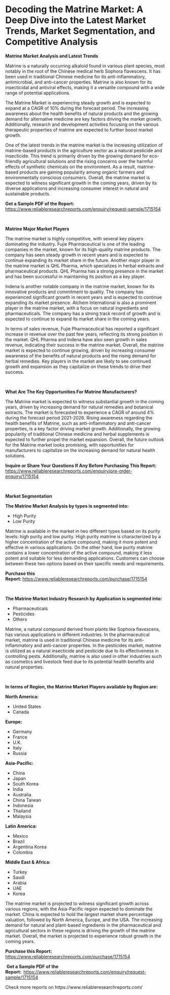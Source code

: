 <p><h1>Decoding the Matrine Market: A Deep Dive into the Latest Market Trends, Market Segmentation, and Competitive Analysis</h1></p><p><strong>Matrine Market Analysis and Latest Trends</strong></p>
<p><p>Matrine is a naturally occurring alkaloid found in various plant species, most notably in the root of the Chinese medical herb Sophora flavescens. It has been used in traditional Chinese medicine for its anti-inflammatory, antimicrobial, and anti-cancer properties. Matrine is also known for its insecticidal and antiviral effects, making it a versatile compound with a wide range of potential applications.</p><p>The Matrine Market is experiencing steady growth and is expected to expand at a CAGR of 10% during the forecast period. The increasing awareness about the health benefits of natural products and the growing demand for alternative medicine are key factors driving the market growth. Additionally, research and development activities focusing on the various therapeutic properties of matrine are expected to further boost market growth.</p><p>One of the latest trends in the matrine market is the increasing utilization of matrine-based products in the agriculture sector as a natural pesticide and insecticide. This trend is primarily driven by the growing demand for eco-friendly agricultural solutions and the rising concerns over the harmful effects of synthetic chemicals on the environment. As a result, matrine-based products are gaining popularity among organic farmers and environmentally conscious consumers. Overall, the matrine market is expected to witness significant growth in the coming years, driven by its diverse applications and increasing consumer interest in natural and sustainable products.</p></p>
<p><strong>Get a Sample PDF of the Report:&nbsp;</strong> <a href="https://www.reliableresearchreports.com/enquiry/request-sample/1715154">https://www.reliableresearchreports.com/enquiry/request-sample/1715154</a></p>
<p>&nbsp;</p>
<p><strong>Matrine Major Market Players</strong></p>
<p><p>The matrine market is highly competitive, with several key players dominating the industry. Fujie Pharmaceutical is one of the leading companies in the market, known for its high-quality matrine products. The company has seen steady growth in recent years and is expected to continue expanding its market share in the future. Another major player in the matrine market is QHL Pharma, which specializes in herbal extracts and pharmaceutical products. QHL Pharma has a strong presence in the market and has been successful in maintaining its position as a key player.</p><p>Indena is another notable company in the matrine market, known for its innovative products and commitment to quality. The company has experienced significant growth in recent years and is expected to continue expanding its market presence. Alchem International is also a prominent player in the matrine market, with a focus on natural ingredients and pharmaceuticals. The company has a strong track record of growth and is expected to continue to expand its market share in the coming years.</p><p>In terms of sales revenue, Fujie Pharmaceutical has reported a significant increase in revenue over the past few years, reflecting its strong position in the market. QHL Pharma and Indena have also seen growth in sales revenue, indicating their success in the matrine market. Overall, the matrine market is expected to continue growing, driven by increasing consumer awareness of the benefits of natural products and the rising demand for herbal remedies. Key players in the market are likely to see continued growth and expansion as they capitalize on these trends to drive their success.</p></p>
<p>&nbsp;</p>
<p><strong>What Are The Key Opportunities For Matrine Manufacturers?</strong></p>
<p><p>The Matrine market is expected to witness substantial growth in the coming years, driven by increasing demand for natural remedies and botanical extracts. The market is forecasted to experience a CAGR of around 4% during the forecast period 2021-2026. Rising awareness regarding the health benefits of Matrine, such as anti-inflammatory and anti-cancer properties, is a key factor driving market growth. Additionally, the growing popularity of traditional Chinese medicine and herbal supplements is expected to further propel the market expansion. Overall, the future outlook for the Matrine market looks promising, with opportunities for manufacturers to capitalize on the increasing demand for natural health solutions.</p></p>
<p><strong>Inquire or Share Your Questions If Any Before Purchasing This Report:</strong> <a href="https://www.reliableresearchreports.com/enquiry/pre-order-enquiry/1715154">https://www.reliableresearchreports.com/enquiry/pre-order-enquiry/1715154</a></p>
<p>&nbsp;</p>
<p><strong>Market Segmentation</strong></p>
<p><strong>The Matrine Market Analysis by types is segmented into:</strong></p>
<p><ul><li>High Purity</li><li>Low Purity</li></ul></p>
<p><p>Matrine is available in the market in two different types based on its purity levels: high purity and low purity. High purity matrine is characterized by a higher concentration of the active compound, making it more potent and effective in various applications. On the other hand, low purity matrine contains a lower concentration of the active compound, making it less potent and suitable for less demanding applications. Customers can choose between these two options based on their specific needs and requirements.</p></p>
<p><strong>Purchase this Report:&nbsp;</strong><a href="https://www.reliableresearchreports.com/purchase/1715154">https://www.reliableresearchreports.com/purchase/1715154</a></p>
<p>&nbsp;</p>
<p><strong>The Matrine Market Industry Research by Application is segmented into:</strong></p>
<p><ul><li>Pharmaceuticals</li><li>Pesticides</li><li>Others</li></ul></p>
<p><p>Matrine, a natural compound derived from plants like Sophora flavescens, has various applications in different industries. In the pharmaceutical market, matrine is used in traditional Chinese medicine for its anti-inflammatory and anti-cancer properties. In the pesticides market, matrine is utilized as a natural insecticide and pesticide due to its effectiveness in controlling pests. Additionally, matrine is also used in other industries such as cosmetics and livestock feed due to its potential health benefits and natural properties.</p></p>
<p>&nbsp;</p>
<p><strong>In terms of Region, the Matrine Market Players available by Region are:</strong></p>
<p>
    <p> <strong> North America: </strong>
        <ul>
            <li>United States</li>
            <li>Canada</li>
        </ul>
        </p> 
    <p> <strong> Europe: </strong>
        <ul>
            <li>Germany</li>
            <li>France</li>
            <li>U.K.</li>
            <li>Italy</li>
            <li>Russia</li>
        </ul>
        </p> 
    <p> <strong> Asia-Pacific: </strong>
        <ul>
            <li>China</li>
            <li>Japan</li>
            <li>South Korea</li>
            <li>India</li>
            <li>Australia</li>
            <li>China Taiwan</li>
            <li>Indonesia</li>
            <li>Thailand</li>
            <li>Malaysia</li>
        </ul>
        </p> 
    <p> <strong> Latin America: </strong>
        <ul>
            <li>Mexico</li>
            <li>Brazil</li>
            <li>Argentina Korea</li>
            <li>Colombia</li>
        </ul>
        </p> 
    <p> <strong> Middle East & Africa: </strong>
        <ul>
            <li>Turkey</li>
            <li>Saudi</li>
            <li>Arabia</li>
            <li>UAE</li>
            <li>Korea</li>
        </ul>
    </p>
    </p>
<p><p>The matrine market is projected to witness significant growth across various regions, with the Asia-Pacific region expected to dominate the market. China is expected to hold the largest market share percentage valuation, followed by North America, Europe, and the USA. The increasing demand for natural and plant-based ingredients in the pharmaceutical and agricultural sectors in these regions is driving the growth of the matrine market. Overall, the market is projected to experience robust growth in the coming years.</p></p>
<p><strong>Purchase this Report: </strong><a href="https://www.reliableresearchreports.com/purchase/1715154">https://www.reliableresearchreports.com/purchase/1715154</a></p>
<p>&nbsp;<strong>Get a Sample PDF of the Report:&nbsp;&nbsp;</strong><a href="https://www.reliableresearchreports.com/enquiry/request-sample/1715154">https://www.reliableresearchreports.com/enquiry/request-sample/1715154</a></p>
<p><strong></strong></p>
<p>Check more reports on https://www.reliableresearchreports.com/</p>